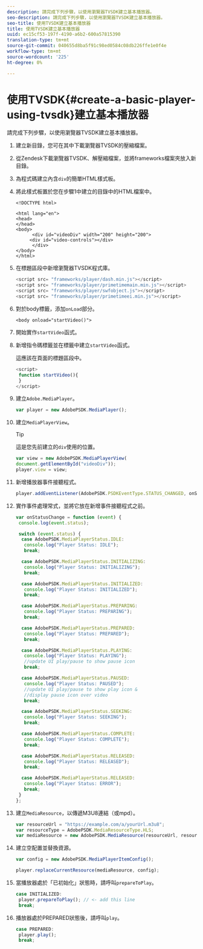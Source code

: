 ```yaml
---
description: 請完成下列步驟，以使用瀏覽器TVSDK建立基本播放器。
seo-description: 請完成下列步驟，以使用瀏覽器TVSDK建立基本播放器。
seo-title: 使用TVSDK建立基本播放器
title: 使用TVSDK建立基本播放器
uuid: ec15cf53-197f-4190-a6b2-600a57815390
translation-type: tm+mt
source-git-commit: 040655d8ba5f91c98ed0584c08db226ffe1e0f4e
workflow-type: tm+mt
source-wordcount: '225'
ht-degree: 0%

---
```



# 使用TVSDK{#create-a-basic-player-using-tvsdk}建立基本播放器

請完成下列步驟，以使用瀏覽器TVSDK建立基本播放器。

1. 建立新目錄，您可在其中下載瀏覽器TVSDK的壓縮檔案。
1. 從Zendesk下載瀏覽器TVSDK、解壓縮檔案，並將frameworks檔案夾放入新目錄。
1. 為程式碼建立內含`div`的簡單HTML樣式板。
1. 將此樣式板置於您在步驟1中建立的目錄中的HTML檔案中。

   ```
   <!DOCTYPE html> 
   
   <html lang="en"> 
   <head> 
   </head> 
   <body> 
         <div id="videoDiv" width="200" height="200"> 
        <div id="video-controls"></div> 
         </div> 
   </body> 
   </html>
   ```

1. 在標題區段中新增瀏覽器TVSDK程式庫。

   ```js
   <script src= "frameworks/player/dash.min.js"></script> 
   <script src= "frameworks/player/primetimemain.min.js"></script> 
   <script src= "frameworks/player/swfobject.js"></script> 
   <script src= "frameworks/player/primetimeei.min.js"></script>
   ```

1. 對於body標籤，添加`onLoad`部分。

   ```
   <body onload="startVideo()">
   ```

1. 開始實作`startVideo`函式。
1. 新增指令碼標籤並在標籤中建立`startVideo`函式。

   這應該在頁面的標題區段中。

   ```js
   <script> 
    function startVideo(){ 
    } 
   </script>
   ```

1. 建立`Adobe.MediaPlayer`。

   ```js
   var player = new AdobePSDK.MediaPlayer();
   ```

1. 建立`MediaPlayerView`。

   >[!TIP]
   >
   >這是您先前建立的`div`使用的位置。

   ```js
   var view = new AdobePSDK.MediaPlayerView( 
   document.getElementById("videoDiv")); 
   player.view = view;
   ```

1. 新增播放器事件接聽程式。

   ```js
   player.addEventListener(AdobePSDK.PSDKEventType.STATUS_CHANGED, onStatusChange);
   ```

1. 實作事件處理常式，並將它放在新增事件接聽程式之前。

   ```js
   var onStatusChange = function (event) { 
    console.log(event.status); 
   
    switch (event.status) { 
     case AdobePSDK.MediaPlayerStatus.IDLE: 
      console.log("Player Status: IDLE"); 
      break; 
   
     case AdobePSDK.MediaPlayerStatus.INITIALIZING: 
      console.log("Player Status: INITIALIZING"); 
      break; 
   
     case AdobePSDK.MediaPlayerStatus.INITIALIZED: 
      console.log("Player Status: INITIALIZED"); 
      break; 
   
     case AdobePSDK.MediaPlayerStatus.PREPARING: 
      console.log("Player Status: PREPARING"); 
      break; 
   
     case AdobePSDK.MediaPlayerStatus.PREPARED: 
      console.log("Player Status: PREPARED"); 
      break; 
   
     case AdobePSDK.MediaPlayerStatus.PLAYING: 
      console.log("Player Status: PLAYING"); 
      //update UI play/pause to show pause icon 
      break; 
   
     case AdobePSDK.MediaPlayerStatus.PAUSED: 
      console.log("Player Status: PAUSED"); 
      //update UI play/pause to show play icon & 
      //display pause icon over video 
      break; 
   
     case AdobePSDK.MediaPlayerStatus.SEEKING: 
      console.log("Player Status: SEEKING"); 
      break; 
   
     case AdobePSDK.MediaPlayerStatus.COMPLETE: 
      console.log("Player Status: COMPLETE"); 
      break; 
   
     case AdobePSDK.MediaPlayerStatus.RELEASED: 
      console.log("Player Status: RELEASED"); 
      break; 
   
     case AdobePSDK.MediaPlayerStatus.RELEASED: 
      console.log("Player Status: ERROR"); 
      break; 
    } 
   }; 
   ```

1. 建立`MediaResource`，以傳遞M3U8連結（或mpd）。

   ```js
   var resourceUrl = "https://example.com/a/yourUrl.m3u8"; 
   var resourceType = AdobePSDK.MediaResourceType.HLS; 
   var mediaResource = new AdobePSDK.MediaResource(resourceUrl, resourceType, null, false);
   ```

1. 建立空配置並替換資源。

   ```js
   var config = new AdobePSDK.MediaPlayerItemConfig(); 
   
   player.replaceCurrentResource(mediaResource, config);
   ```

1. 當播放器處於「已初始化」狀態時，請呼叫`prepareToPlay`。

   ```js
   case INITIALIZED: 
    player.prepareToPlay(); // <- add this line 
    break;
   ```

1. 播放器處於PREPARED狀態後，請呼叫`play`。

   ```js
   case PREPARED: 
    player.play(); 
    break;
   ```

